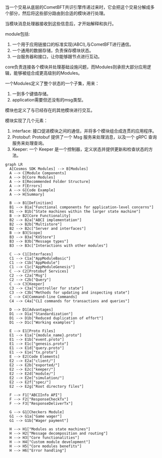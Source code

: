 当一个交易从底层的CometBFT共识引擎传递过来时，它会把这个交易分解成多个部分，然后将这些部分路由到合适的模块进行处理。 

当模块消息处理器接收到这些信息后，才开始解释和执行。

module包括:

1. 一个用于应用链接口的标准实现(ABCI),与CometBFT进行通信。
2. 一个通用的数据存储，负责保存模块状态。
3. 一台服务器和接口，让你能够跟节点进行互动。

core负责连接各个模块并处理基础设施问题，而Modules则承担大部分应用逻辑，能够被组合成更高级别的Modules。

一个Modules定义了整个状态的一个子集，用来：

1. 一到多个键值存储。
2. application需要但还没有的msg类型。

模块也定义了与已经存在的其他模块进行交互。

模块实现了几个元素：

1. interface: 接口促进模块之间的通信，并将多个模块组合成连贯的应用程序。
2. Protobuf: Protobuf 提供了一个 Msg 服务来处理消息，以及一个 gRPC 查询服务来处理查询。
3. Keeper: 一个 Keeper 是一个控制器，定义状态并提供更新和检查状态的方法。

```mermaid
graph LR
  A[Cosmos SDK Modules] --> B[Modules]  
  A --> C[Module Components]  
  A --> D[Core Modules]  
  A --> E[Recommended Folder Structure]  
  A --> F[Errors]  
  A --> G[Code Example]  
  A --> H[Summary]  

  B --> B1[Definition]  
  B1 --> B1a["Functional components for application-level concerns"]  
  B1 --> B1b["State machines within the larger state machine"]  
  B --> B2[Core Functionality]  
  B2 --> B2a["ABCI implementation"]  
  B2 --> B2b["Multistore"]  
  B2 --> B2c["Server and interfaces"]  
  B --> B3[Scope]  
  B3 --> B3a["KVStore"]  
  B3 --> B3b["Message types"]  
  B3 --> B3c["Interactions with other modules"]  

  C --> C1[Interfaces]  
  C1 --> C1a["AppModuleBasic"]  
  C1 --> C1b["AppModule"]  
  C1 --> C1c["AppModuleGenesis"]  
  C --> C2[Protobuf Services]  
  C2 --> C2a["Msg"]  
  C2 --> C2b["Query"]  
  C --> C3[Keeper]  
  C3 --> C3a["Controller for state"]  
  C3 --> C3b["Methods for updating and inspecting state"]  
  C --> C4[Command-line Commands]  
  C4 --> C4a["CLI commands for transactions and queries"]  

  D --> D1[Advantages]  
  D1 --> D1a["Standardization"]  
  D1 --> D1b["Reduced duplication of effort"]  
  D1 --> D1c["Working examples"]  

  E --> E1[Proto Files]  
  E1 --> E1a["{module_name}.proto"]  
  E1 --> E1b["event.proto"]  
  E1 --> E1c["genesis.proto"]  
  E1 --> E1d["query.proto"]  
  E1 --> E1e["tx.proto"]  
  E --> E2[Code Elements]  
  E2 --> E2a["client/"]  
  E2 --> E2b["exported/"]  
  E2 --> E2c["keeper/"]  
  E2 --> E2d["module/"]  
  E2 --> E2e["simulation/"]  
  E2 --> E2f["spec/"]  
  E2 --> E2g["Root directory files"]  

  F --> F1["ABCIInfo API"]  
  F --> F2["ResponseCheckTx"]  
  F --> F3["ResponseDeliverTx"]  

  G --> G1[Checkers Module]  
  G1 --> G1a["Game wager"]  
  G1 --> G1b["Wager payment"]  

  H --> H1["Modules as state machines"]  
  H --> H2["Message decomposition and routing"]  
  H --> H3["Core functionalities"]  
  H --> H4["Custom module development"]  
  H --> H5["Core modules benefits"]  
  H --> H6["Error handling"]
```